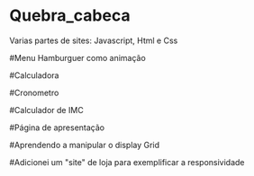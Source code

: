 # Quebra_cabeca
 Varias partes de sites: Javascript, Html e Css
 
 #Menu Hamburguer como animação
 
 #Calculadora
 
 #Cronometro
 
 #Calculador de IMC
 
 #Página de apresentação
 
 #Aprendendo a manipular o display Grid
 
 #Adicionei um "site" de loja para exemplificar a responsividade

